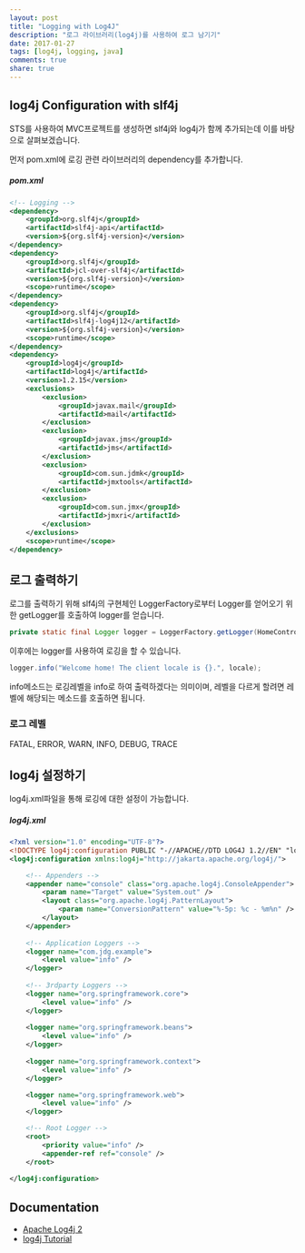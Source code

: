 ```yaml
---
layout: post
title: "Logging with Log4J"
description: "로그 라이브러리(log4j)를 사용하여 로그 남기기"
date: 2017-01-27
tags: [log4j, logging, java]
comments: true
share: true
---
```


## log4j Configuration with slf4j
STS를 사용하여 MVC프로젝트를 생성하면 slf4j와 log4j가 함께 추가되는데 이를 바탕으로 살펴보겠습니다.

먼저 pom.xml에 로깅 관련 라이브러리의 dependency를 추가합니다.
##### pom.xml

```xml
<!-- Logging -->
<dependency>
	<groupId>org.slf4j</groupId>
	<artifactId>slf4j-api</artifactId>
	<version>${org.slf4j-version}</version>
</dependency>
<dependency>
	<groupId>org.slf4j</groupId>
	<artifactId>jcl-over-slf4j</artifactId>
	<version>${org.slf4j-version}</version>
	<scope>runtime</scope>
</dependency>
<dependency>
	<groupId>org.slf4j</groupId>
	<artifactId>slf4j-log4j12</artifactId>
	<version>${org.slf4j-version}</version>
	<scope>runtime</scope>
</dependency>
<dependency>
	<groupId>log4j</groupId>
	<artifactId>log4j</artifactId>
	<version>1.2.15</version>
	<exclusions>
		<exclusion>
			<groupId>javax.mail</groupId>
			<artifactId>mail</artifactId>
		</exclusion>
		<exclusion>
			<groupId>javax.jms</groupId>
			<artifactId>jms</artifactId>
		</exclusion>
		<exclusion>
			<groupId>com.sun.jdmk</groupId>
			<artifactId>jmxtools</artifactId>
		</exclusion>
		<exclusion>
			<groupId>com.sun.jmx</groupId>
			<artifactId>jmxri</artifactId>
		</exclusion>
	</exclusions>
	<scope>runtime</scope>
</dependency>
```

## 로그 출력하기
로그를 출력하기 위해 slf4j의 구현체인 LoggerFactory로부터 Logger를 얻어오기 위한 getLogger를 호출하여 logger를 얻습니다.

```java
private static final Logger logger = LoggerFactory.getLogger(HomeController.class);
```


이후에는 logger를 사용하여 로깅을 할 수 있습니다.

```java
logger.info("Welcome home! The client locale is {}.", locale);
```

info메소드는 로깅레벨을 info로 하여 출력하겠다는 의미이며, 레벨을 다르게 할려면 레벨에 해당되는 메소드를 호출하면 됩니다.

### 로그 레벨
FATAL, ERROR, WARN, INFO, DEBUG, TRACE

## log4j 설정하기
log4j.xml파일을 통해 로깅에 대한 설정이 가능합니다.
##### log4j.xml

```xml
<?xml version="1.0" encoding="UTF-8"?>
<!DOCTYPE log4j:configuration PUBLIC "-//APACHE//DTD LOG4J 1.2//EN" "log4j.dtd">
<log4j:configuration xmlns:log4j="http://jakarta.apache.org/log4j/">

	<!-- Appenders -->
	<appender name="console" class="org.apache.log4j.ConsoleAppender">
		<param name="Target" value="System.out" />
		<layout class="org.apache.log4j.PatternLayout">
			<param name="ConversionPattern" value="%-5p: %c - %m%n" />
		</layout>
	</appender>
	
	<!-- Application Loggers -->
	<logger name="com.jdg.example">
		<level value="info" />
	</logger>
	
	<!-- 3rdparty Loggers -->
	<logger name="org.springframework.core">
		<level value="info" />
	</logger>	
	
	<logger name="org.springframework.beans">
		<level value="info" />
	</logger>
	
	<logger name="org.springframework.context">
		<level value="info" />
	</logger>

	<logger name="org.springframework.web">
		<level value="info" />
	</logger>

	<!-- Root Logger -->
	<root>
		<priority value="info" />
		<appender-ref ref="console" />
	</root>
	
</log4j:configuration>
```

## Documentation
- [Apache Log4j 2][link1]
- [log4j Tutorial][link2]

[link1]: https://logging.apache.org/log4j/2.x/ 
[link2]: http://www.tutorialspoint.com/log4j/